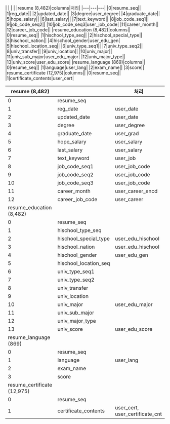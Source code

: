 |   |   |   |
|resume (8,482)|columns|처리|
|---|---|---|
|0|resume_seq||
|1|reg_date||
|2|updated_date||
|3|degree|user_degree|
|4|graduate_date||
|5|hope_salary||
|6|last_salary||
|7|text_keyword||
|8|job_code_seq1||
|9|job_code_seq2||
|10|job_code_seq3|user_job_code|
|11|career_month||
|12|career_job_code||
|resume_education (8,482)|columns||
|0|resume_seq||
|1|hischool_type_seq||
|2|hischool_special_type||
|3|hischool_nation||
|4|hischool_gender|user_edu_gen|
|5|hischool_location_seq||
|6|univ_type_seq1||
|7|univ_type_seq2||
|8|univ_transfer||
|9|univ_location||
|10|univ_major||
|11|univ_sub_major|user_edu_major|
|12|univ_major_type||
|13|univ_score|user_edu_score|
|resume_language (869)|columns||
|0|resume_seq||
|1|language|user_lang|
|2|exam_name||
|3|score||
|resume_certificate (12,975)|columns||
|0|resume_seq||
|1|certificate_contents|user_cert|



|resume (8,482)||처리|
|---|---|---|
|0|resume_seq||
|1|reg_date|user_date|
|2|updated_date|user_date|
|3|degree|user_degree|
|4|graduate_date|user_grad|
|5|hope_salary|user_salary|
|6|last_salary|user_salary|
|7|text_keyword|user_job|
|8|job_code_seq1|user_job_code|
|9|job_code_seq2|user_job_code|
|10|job_code_seq3|user_job_code|
|11|career_month|user_career_encd|
|12|career_job_code|user_career|
|resume_education (8,482)|||
|0|resume_seq||
|1|hischool_type_seq||
|2|hischool_special_type|user_edu_hischool|
|3|hischool_nation|user_edu_hischool|
|4|hischool_gender|user_edu_gen|
|5|hischool_location_seq||
|6|univ_type_seq1||
|7|univ_type_seq2||
|8|univ_transfer||
|9|univ_location||
|10|univ_major|user_edu_major|
|11|univ_sub_major||
|12|univ_major_type||
|13|univ_score|user_edu_score|
|resume_language (869)|||
|0|resume_seq||
|1|language|user_lang|
|2|exam_name||
|3|score||
|resume_certificate (12,975)|||
|0|resume_seq||
|1|certificate_contents|user_cert, user_certificate_cnt|